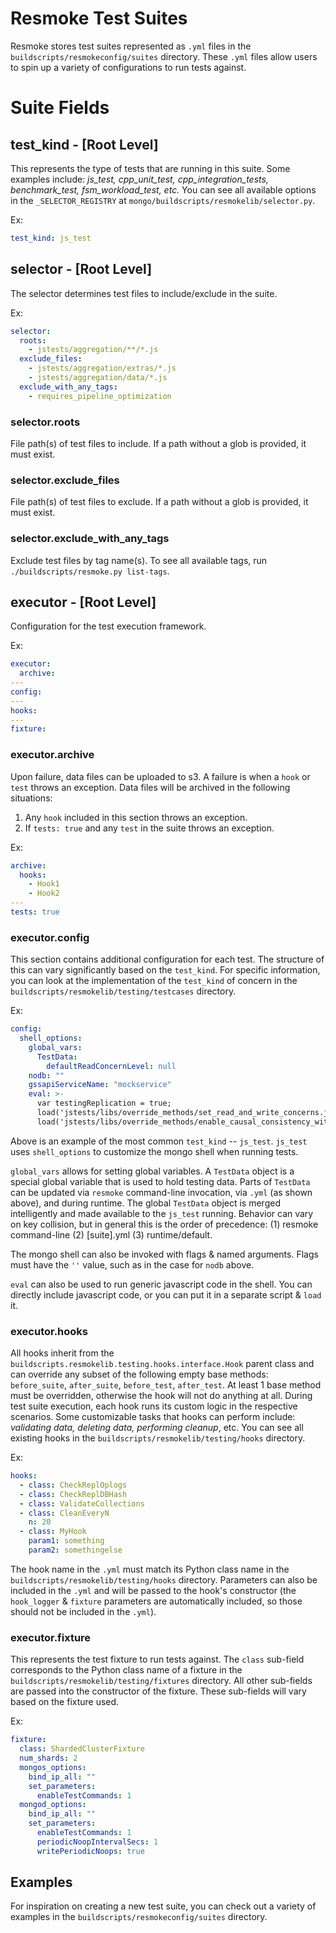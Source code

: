 # Resmoke Test Suites

Resmoke stores test suites represented as `.yml` files in the `buildscripts/resmokeconfig/suites`
directory. These `.yml` files allow users to spin up a variety of configurations to run tests
against.

# Suite Fields

## test_kind - [Root Level]

This represents the type of tests that are running in this suite. Some examples include: _js_test,
cpp_unit_test, cpp_integration_tests, benchmark_test, fsm_workload_test, etc._ You can see all
available options in the `_SELECTOR_REGISTRY` at `mongo/buildscripts/resmokelib/selector.py`.

Ex:

```yaml
test_kind: js_test
```

## selector - [Root Level]

The selector determines test files to include/exclude in the suite.

Ex:

```yaml
selector:
  roots:
    - jstests/aggregation/**/*.js
  exclude_files:
    - jstests/aggregation/extras/*.js
    - jstests/aggregation/data/*.js
  exclude_with_any_tags:
    - requires_pipeline_optimization
```

### selector.roots

File path(s) of test files to include. If a path without a glob is provided, it must exist.

### selector.exclude_files

File path(s) of test files to exclude. If a path without a glob is provided, it must exist.

### selector.exclude_with_any_tags

Exclude test files by tag name(s). To see all available tags, run
`./buildscripts/resmoke.py list-tags`.

## executor - [Root Level]

Configuration for the test execution framework.

Ex:

```yaml
executor:
  archive:
---
config:
---
hooks:
---
fixture:
```

### executor.archive

Upon failure, data files can be uploaded to s3. A failure is when a `hook` or `test` throws an
exception. Data files will be archived in the following situations:

1. Any `hook` included in this section throws an exception.
2. If `tests: true` and any `test` in the suite throws an exception.

Ex:

```yaml
archive:
  hooks:
    - Hook1
    - Hook2
---
tests: true
```

### executor.config

This section contains additional configuration for each test. The structure of this can vary
significantly based on the `test_kind`. For specific information, you can look at the
implementation of the `test_kind` of concern in the `buildscripts/resmokelib/testing/testcases`
directory.

Ex:

```yaml
config:
  shell_options:
    global_vars:
      TestData:
        defaultReadConcernLevel: null
    nodb: ""
    gssapiServiceName: "mockservice"
    eval: >-
      var testingReplication = true;
      load('jstests/libs/override_methods/set_read_and_write_concerns.js');
      load('jstests/libs/override_methods/enable_causal_consistency_without_read_pref.js');
```

Above is an example of the most common `test_kind` -- `js_test`. `js_test` uses `shell_options` to
customize the mongo shell when running tests.

`global_vars` allows for setting global variables. A `TestData` object is a special global variable
that is used to hold testing data. Parts of `TestData` can be updated via `resmoke` command-line
invocation, via `.yml` (as shown above), and during runtime. The global `TestData` object is merged
intelligently and made available to the `js_test` running. Behavior can vary on key collision, but
in general this is the order of precedence: (1) resmoke command-line (2) [suite].yml (3)
runtime/default.

The mongo shell can also be invoked with flags &
named arguments. Flags must have the `''` value, such as in the case for `nodb` above.

`eval` can also be used to run generic javascript code in the shell. You can directly include
javascript code, or you can put it in a separate script & `load` it.

### executor.hooks

All hooks inherit from the `buildscripts.resmokelib.testing.hooks.interface.Hook` parent class and
can override any subset of the following empty base methods: `before_suite`, `after_suite`,
`before_test`, `after_test`. At least 1 base method must be overridden, otherwise the hook will
not do anything at all. During test suite execution, each hook runs its custom logic in the
respective scenarios. Some customizable tasks that hooks can perform include: _validating data,
deleting data, performing cleanup_, etc. You can see all existing hooks in the
`buildscripts/resmokelib/testing/hooks` directory.

Ex:

```yaml
hooks:
  - class: CheckReplOplogs
  - class: CheckReplDBHash
  - class: ValidateCollections
  - class: CleanEveryN
    n: 20
  - class: MyHook
    param1: something
    param2: somethingelse
```

The hook name in the `.yml` must match its Python class name in the
`buildscripts/resmokelib/testing/hooks` directory. Parameters can also be included in the `.yml`
and will be passed to the hook's constructor (the `hook_logger` & `fixture` parameters are
automatically included, so those should not be included in the `.yml`).

### executor.fixture

This represents the test fixture to run tests against. The `class` sub-field corresponds to the
Python class name of a fixture in the `buildscripts/resmokelib/testing/fixtures` directory. All
other sub-fields are passed into the constructor of the fixture. These sub-fields will vary based
on the fixture used.

Ex:

```yaml
fixture:
  class: ShardedClusterFixture
  num_shards: 2
  mongos_options:
    bind_ip_all: ""
    set_parameters:
      enableTestCommands: 1
  mongod_options:
    bind_ip_all: ""
    set_parameters:
      enableTestCommands: 1
      periodicNoopIntervalSecs: 1
      writePeriodicNoops: true
```

## Examples

For inspiration on creating a new test suite, you can check out a variety of examples in the
`buildscripts/resmokeconfig/suites` directory.
